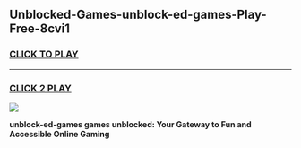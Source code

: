 
## Unblocked-Games-unblock-ed-games-Play-Free-8cvi1
<h3>
<a href="https://premium76.site?title=unblock-ed-games&ref=18A">CLICK TO PLAY</a></h3>
<hr>

<h3>
<a href="https://premium76.site?title=unblock-ed-games&ref=18A">CLICK 2 PLAY</a>
  
</h3>

<a href="https://premium76.site?title=unblock-ed-games&ref=18A"><img src="https://clearcache.store/games.png"></a>


**unblock-ed-games games unblocked: Your Gateway to Fun and Accessible Online Gaming**
